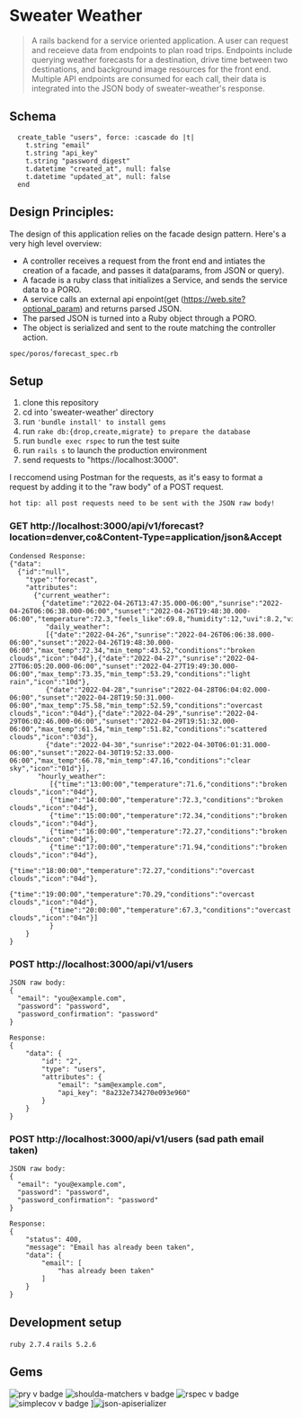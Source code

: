# Sweater Weather 
> A rails backend for a service oriented application. A user can request and receieve data from endpoints to plan road trips. Endpoints include querying weather forecasts for a destination, drive time between two destinations, and background image resources for the front end. 
Multiple API endpoints are consumed for each call, their data is integrated into the JSON body of sweater-weather's response. 
## Schema
```
  create_table "users", force: :cascade do |t|
    t.string "email"
    t.string "api_key"
    t.string "password_digest"
    t.datetime "created_at", null: false
    t.datetime "updated_at", null: false
  end
```

## Design Principles: 
The design of this application relies on the facade design pattern. Here's a very high level overview: 
* A controller receives a request from the front end and intiates the creation of a facade, and passes it data(params, from JSON or query). 
* A facade is a ruby class that initializes a Service, and sends the service data to a PORO. 
* A service calls an external api enpoint(get (https://web.site?optional_param) and returns parsed JSON. 
* The parsed JSON is turned into a Ruby object through a PORO. 
* The object is serialized and sent to the route matching the controller action. 


```
spec/poros/forecast_spec.rb
```

## Setup

1. clone this repository 
2. cd into 'sweater-weather' directory 
3. run ```'bundle install' to install gems```
4. run ```rake db:{drop,create,migrate} to prepare the database ```
6. run ```bundle exec rspec``` to run the test suite
7. run ```rails s``` to launch the production environment
8. send requests to "https://localhost:3000". 

I reccomend using Postman for the requests, as it's easy to format a request by adding it to the "raw body" of a 
POST request. 
```
hot tip: all post requests need to be sent with the JSON raw body!
```


### GET http://localhost:3000/api/v1/forecast?location=denver,co&Content-Type=application/json&Accept
```
Condensed Response: 
{"data":
  {"id":"null",
    "type":"forecast",
    "attributes":
      {"current_weather":
        {"datetime":"2022-04-26T13:47:35.000-06:00","sunrise":"2022-04-26T06:06:38.000-06:00","sunset":"2022-04-26T19:48:30.000-06:00","temperature":72.3,"feels_like":69.8,"humidity":12,"uvi":8.2,"visibility":10000,"conditions":null,"icon":"04d"},
         "daily_weather":
         [{"date":"2022-04-26","sunrise":"2022-04-26T06:06:38.000-06:00","sunset":"2022-04-26T19:48:30.000-06:00","max_temp":72.34,"min_temp":43.52,"conditions":"broken clouds","icon":"04d"},{"date":"2022-04-27","sunrise":"2022-04-27T06:05:20.000-06:00","sunset":"2022-04-27T19:49:30.000-06:00","max_temp":73.35,"min_temp":53.29,"conditions":"light rain","icon":"10d"},
         {"date":"2022-04-28","sunrise":"2022-04-28T06:04:02.000-06:00","sunset":"2022-04-28T19:50:31.000-06:00","max_temp":75.58,"min_temp":52.59,"conditions":"overcast clouds","icon":"04d"},{"date":"2022-04-29","sunrise":"2022-04-29T06:02:46.000-06:00","sunset":"2022-04-29T19:51:32.000-06:00","max_temp":61.54,"min_temp":51.82,"conditions":"scattered clouds","icon":"03d"},
         {"date":"2022-04-30","sunrise":"2022-04-30T06:01:31.000-06:00","sunset":"2022-04-30T19:52:33.000-06:00","max_temp":66.78,"min_temp":47.16,"conditions":"clear sky","icon":"01d"}],
       "hourly_weather":
          [{"time":"13:00:00","temperature":71.6,"conditions":"broken clouds","icon":"04d"},
          {"time":"14:00:00","temperature":72.3,"conditions":"broken clouds","icon":"04d"},
          {"time":"15:00:00","temperature":72.34,"conditions":"broken clouds","icon":"04d"},
          {"time":"16:00:00","temperature":72.27,"conditions":"broken clouds","icon":"04d"},
          {"time":"17:00:00","temperature":71.94,"conditions":"broken clouds","icon":"04d"},
          {"time":"18:00:00","temperature":72.27,"conditions":"overcast clouds","icon":"04d"},
          {"time":"19:00:00","temperature":70.29,"conditions":"overcast clouds","icon":"04d"},
          {"time":"20:00:00","temperature":67.3,"conditions":"overcast clouds","icon":"04n"}]
          }
    }
}
```
### POST http://localhost:3000/api/v1/users

```
JSON raw body:
{
  "email": "you@example.com",
  "password": "password",
  "password_confirmation": "password"
}
```
```
Response:
{
    "data": {
        "id": "2",
        "type": "users",
        "attributes": {
            "email": "sam@example.com",
            "api_key": "8a232e734270e093e960"
        }
    }
}
```
### POST http://localhost:3000/api/v1/users (sad path email taken) 
```
JSON raw body: 
{
  "email": "you@example.com",
  "password": "password",
  "password_confirmation": "password"
}
```
```
Response:
{
    "status": 400,
    "message": "Email has already been taken",
    "data": {
        "email": [
            "has already been taken"
        ]
    }
}
```

## Development setup
```ruby 2.7.4```
```rails 5.2.6```
## Gems
![pry v badge](https://img.shields.io/gem/v/pry?color=blue&label=pry)
![shoulda-matchers v badge](https://img.shields.io/gem/v/shoulda-matchers?label=shoulda-matchers)
![rspec v badge](https://img.shields.io/gem/v/rspec?color=orange&label=rspec)
![simplecov v badge](https://img.shields.io/gem/v/simplecov?color=green&label=simplecov)
]![json-apiserializer](https://img.shields.io/badge/json-apiserializer-green)
